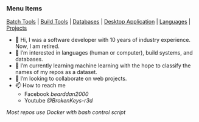 
### Menu Items
[Batch Tools](TOOLS.md) | [Build Tools](BUILD.md) | [Databases](DATABASE.md) | [Desktop Application](DESKTOP.md) | [Languages](LANGUAGE.md) | [Projects](PROJECT.md)

- 👋 Hi, I was a software developer with 10 years of industry experience. Now, I am retired.
- 👀 I’m interested in languages (human or computer), build systems, and databases.
- 🌱 I’m currently learning machine learning with the hope to classify the names of my repos as a dataset.
- 💞️ I’m looking to collaborate on web projects.
- 📫 How to reach me
    - Facebook *bearddan2000*
    - Youtube *@BrokenKeys-r3d*

*Most repos use Docker with bash control script*
